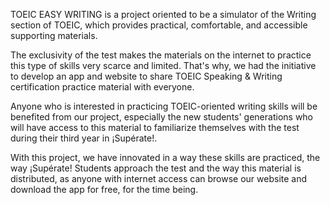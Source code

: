 TOEIC EASY WRITING is a project oriented to be a simulator of the Writing section of TOEIC, which provides practical, comfortable, and accessible supporting materials. 
 
The exclusivity of the test makes the materials on the internet to practice this type of skills very scarce and limited. That's why, we had the initiative to develop an app and website to share TOEIC Speaking & Writing certification practice material with everyone. 

Anyone who is interested in practicing TOEIC-oriented writing skills will be benefited from our project, especially the new students' generations who will have access to this material to familiarize themselves with the test during their third year in ¡Supérate!. 

With this project, we have innovated in a way these skills are practiced, the way ¡Supérate! Students approach the test and the way this material is distributed, as anyone with internet access can browse our website and download the app for free, for the time being.
